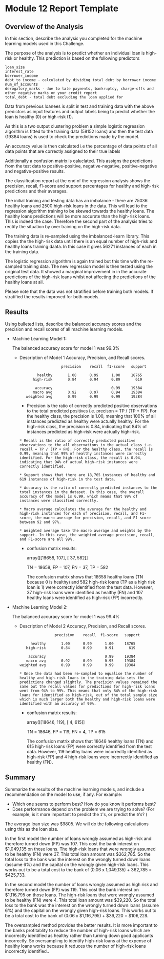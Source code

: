 # Module 12 Report Template

## Overview of the Analysis

In this section, describe the analysis you completed for the machine learning models used in this Challenge.

The purpose of the analysis is to predict whether an individual loan is high-risk or healthy. This prediction is based on the following predictors:

    loan_size
    interest_rate
    borrower_income
    debt_to_income - calculated by dividing total_debt by borrower income
    num_of_accounts 
    derogatory_marks - due to late payments, bankruptcy, charge-offs and other negative marks on your credit report
    total_debt - total debt excluding the loan applied for

Data from previous loanees is split in test and training data with the above predictors as input features and output labels being to predict whether the loan is healthy (0) or high-risk (1).

As this is a two output clustering problem a simple logistic regression algorithm is fitted to the training data (58152 loans) and then the test data (19384 loans) is used to check the predictions made by the model.

An accuracy value is then calculated i.e the percentage of data points of all data points that are correctly assigned to their true labels   

Additionally a confusion matrix is caluclated. This assigns the predictions from the test data to positive-positive, negative-negative, positive-negative and negative-positive results.

The classification report at the end of the regression analysis shows the precision, recall, f1-score and support percentages for healthy and high-risk predictions and their averages.

The initial training and testing data has an imbalance - there are 75036 healthy loans and 2500 high-risk loans in the data. This will lead to the regression algorithm training to be skewed towards the healthy loans. The healthy loans predictions will be more accurate than the high-risk loans. This is indeed the case. Therefore the second part of the analysis tries to rectify the situation by over training on the high-risk data.

The training data is re-sampled using the imbalanced-learn library. This copies the the high-risk data until there is an equal number of high-risk and healthy loans training daata. In this case it gives 56271 instances of each in the training data.

The logistic regression algorithm is again trained but this time with the re-sampled training data. The new regression model is then tested using the original test data. It showed a marginal improvement in in the accurate predictions of the high-risk loans whilst not affecting the predictions of the healthy loans at all. 

Please note that the data was not stratified before training both models. If stratified the results improved for both models.



## Results

Using bulleted lists, describe the balanced accuracy scores and the precision and recall scores of all machine learning models.

* Machine Learning Model 1:

  The balanced accuracy score for model 1 was 99.3%
    
  * Description of Model 1 Accuracy, Precision, and Recall scores.
  
                           precision    recall  f1-score   support

                healthy       1.00      0.99      1.00     18765
              high-risk       0.84      0.94      0.89       619

               accuracy                           0.99     19384
              macro avg       0.92      0.97      0.94     19384
           weighted avg       0.99      0.99      0.99     19384  

       * Precision is the ratio of correctly predicted positive observations to the total predicted positives i.e. precison = TP / (TP + FP). For the healthy class, the precision is 1.00, meaning that 100% of all instances predicted as healthy were actually healthy. For the high-risk class, the precision is 0.84, indicating that 84% of instances predicted as high-risk were actually high-risk.

        * Recall is the ratio of correctly predicted positive observations to the all observations in the actual class i.e. recall = TP / (TP + FN). For the healthy class, the recall is 0.99, meaning that 99% of healthy instances were correctly identified. For the high-risk class, the recall is 0.94, indicating that 94% of actual high-risk instances were correctly identified.

        * Support shows that there are 18,765 instances of healthy and 619 instances of high-risk in the test data.

        * Accuracy is the ratio of correctly predicted instances to the total instances in the dataset. In this case, the overall accuracy of the model is 0.99, which means that 99% of instances were classified correctly.

        * Macro average calculates the average for the healthy and high-risk instances for each of precision, recall, and F1-score, the macro average for precision, recall, and F1-score between 92 and 97%.

        * Weighted average take the macro average and weights by the support. In this case, the weighted average precision, recall, and F1-score are all 99%.

    * confusion matrix results:

        array([[18658,   107],
               [   37,   582]]
    
        TN = 18658, FP = 107, FN = 37, TP = 582
           
        The confusion matrix shows that 18658 healthy loans (TN because 0 is healthy) and 582 high-risk loans (TP as a high risk loan is 1) were correctly identified  from the test data. However, 37 high-risk loans were identified as healthy (FN) and 107 healthy loans were identified as high-risk (FP) incorrectly.           


* Machine Learning Model 2:

    The balanced accuracy score for model 1 was 99.4%

  * Description of Model 2 Accuracy, Precision, and Recall scores.

                        precision    recall  f1-score   support

             healthy       1.00      0.99      1.00     18765
           high-risk       0.84      0.99      0.91       619

            accuracy                           0.99     19384
           macro avg       0.92      0.99      0.95     19384
        weighted avg       0.99      0.99      0.99     19384
        
        * Once the data had been re-sampled to equalise the number of healthy and high-risk loans in the training data sets the predictions changed slightly. The precision values remained the same but the recall values for predictions for high-risk loans went from 94% to 99%. This means that only 84% of the high-risk loans for identified as high-risk, out of the total sample size which is much larger both the healthy and high-risk loans were identified with an accuracy of 99%.

    * confusion matrix results:

        array([[18646,   119],
               [    4,   615]]
           
        TN = 18646, FP = 119, FN = 4, TP = 615
  
        The confusion matrix shows that 18646 healthy loans (TN) and 615 high-risk loans (FP) were correctly identified from the test data. However, 119 healthy loans were incorrectly identified as high-risk (FP) and 4 high-risk loans were incorrectly identified as healthy (FN).           




## Summary

Summarize the results of the machine learning models, and include a recommendation on the model to use, if any. For example:
* Which one seems to perform best? How do you know it performs best?
* Does performance depend on the problem we are trying to solve? (For example, is it more important to predict the `1`'s, or predict the `0`'s? )

The average loan size was $9805. We will do the following calculations using this as the loan size.

In the first model the number of loans wrongly assumed as high-risk and therefore turned down (FP) was 107. This cost the bank interest on $1,049,135 on those loans. The high-risk loans that were wrongly assumed to be healthy (FN) were 37. This total loan amount was $362,785. So the total loss to the bank was the interest on the wrongly turned down loans (assume 6%) and the capital on the wrongly given high-risk loans. This works out to be a total cost to the bank of (0.06 x 1,049,135) + 362,785 = $425,733.

In the second model the number of loans wrongly assumed as high risk and therefore turned down (FP) was 119. This cost the bank interest on $1,116,795 on those loans. The high-risk loans that were wrongly assumed to be healthy (FN) were 4. This total loan amount was  $39,220. So the total loss to the bank was the interest on the wrongly turned down loans (assume 6%) and the capital on the wrongly given high-risk loans. This works out to be a total cost to the bank of (0.06 x $1,116,795) + $39,220 = $106,228.

The oversampled method provides the better results. It is more important to the banks profitablity to reduce the number of  high-risk loans which are incorrectly identified as healthy rather than turning down good applicants incorrectly. So oversampling to identify high-risk loans at the expense of healthy loans works because it reduces the number of high-risk loans incorrectly identified.. 
